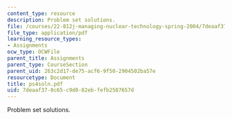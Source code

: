 ```yaml
---
content_type: resource
description: Problem set solutions.
file: /courses/22-812j-managing-nuclear-technology-spring-2004/7deaaf370c65c9d082ebfefb2507657d_ps4soln.pdf
file_type: application/pdf
learning_resource_types:
- Assignments
ocw_type: OCWFile
parent_title: Assignments
parent_type: CourseSection
parent_uid: 263c2d17-de75-acf6-9f50-2904502ba57e
resourcetype: Document
title: ps4soln.pdf
uid: 7deaaf37-0c65-c9d0-82eb-fefb2507657d
---
```

Problem set solutions.

